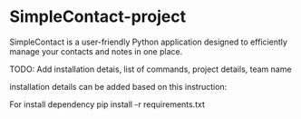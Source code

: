 # SimpleContact-project
SimpleContact is a user-friendly Python application designed to efficiently manage your contacts and notes in one place.

TODO: Add installation detais, list of commands, project details, team name

installation details can be added based on this instruction:

For install dependency pip install -r requirements.txt